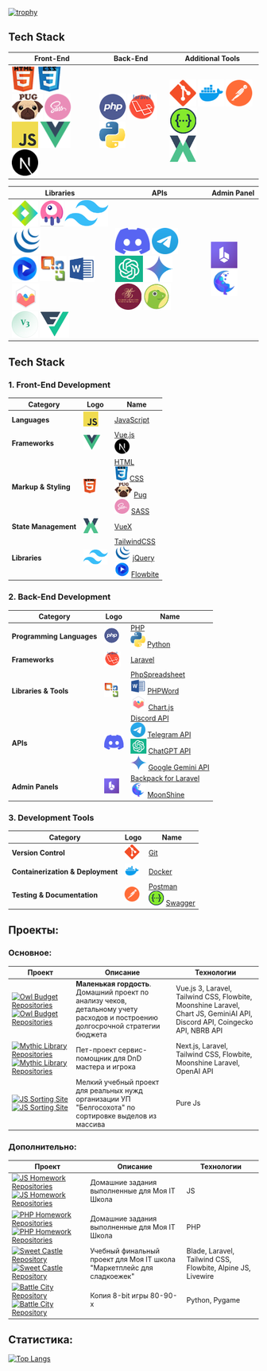 [![trophy](https://github-profile-trophy.vercel.app/?username=Markov-Andrey&theme=onedark)](https://github.com/ryo-ma/github-profile-trophy)

## Tech Stack

| Front-End                                                                                                                                                                                                                                                                                                                                                                                                                                                                                                                                                                                                                                                                                                                                                                                                                                                                                                                                                                                             | Back-End                                                                                                                                                                                                                                                                                                                                                                                                        | Additional Tools                                                                                                                                                                                                                                                                                                                                                                                                                                                                                                                                                                                                                                                                                       |
|-------------------------------------------------------------------------------------------------------------------------------------------------------------------------------------------------------------------------------------------------------------------------------------------------------------------------------------------------------------------------------------------------------------------------------------------------------------------------------------------------------------------------------------------------------------------------------------------------------------------------------------------------------------------------------------------------------------------------------------------------------------------------------------------------------------------------------------------------------------------------------------------------------------------------------------------------------------------------------------------------------|-----------------------------------------------------------------------------------------------------------------------------------------------------------------------------------------------------------------------------------------------------------------------------------------------------------------------------------------------------------------------------------------------------------------|--------------------------------------------------------------------------------------------------------------------------------------------------------------------------------------------------------------------------------------------------------------------------------------------------------------------------------------------------------------------------------------------------------------------------------------------------------------------------------------------------------------------------------------------------------------------------------------------------------------------------------------------------------------------------------------------------------|
| <a href="https://ru.wikipedia.org/wiki/HTML"><img src="https://github.com/Markov-Andrey/Markov-Andrey/blob/main/icons/HTML.png" height="53"></a> <a href="https://ru.wikipedia.org/wiki/CSS"><img src="https://github.com/Markov-Andrey/Markov-Andrey/blob/main/icons/CSS.png" height="53"></a> <a href="https://pugjs.org"><img src="https://github.com/Markov-Andrey/Markov-Andrey/blob/main/icons/Pug.png" height="53"></a> <a href="https://sass-lang.com/"><img src="https://github.com/Markov-Andrey/Markov-Andrey/blob/main/icons/SASS.png" height="53"></a> <br> <a href="https://ru.wikipedia.org/wiki/JavaScript"><img src="https://github.com/Markov-Andrey/Markov-Andrey/blob/main/icons/JS.png" height="53"></a> <a href="https://vuejs.org/"><img src="https://github.com/Markov-Andrey/Markov-Andrey/blob/main/icons/vue-js.png" height="53"></a> <a href="https://nextjs.org/"><img src="https://github.com/Markov-Andrey/Markov-Andrey/blob/main/icons/next-js.svg" height="53"></a> | <a href="https://www.php.net/"><img src="https://github.com/Markov-Andrey/Markov-Andrey/blob/main/icons/PHP.png" height="53"></a> <a href="https://laravel.com/"><img src="https://github.com/Markov-Andrey/Markov-Andrey/blob/main/icons/Laravel.png" height="53"></a> <a href="https://www.python.org/"><img src="https://github.com/Markov-Andrey/Markov-Andrey/blob/main/icons/Python.png" height="53"></a> | <a href="https://git-scm.com/"><img src="https://github.com/Markov-Andrey/Markov-Andrey/blob/main/icons/GITHUB.png" height="53"></a> <a href="https://www.docker.com/"><img src="https://github.com/Markov-Andrey/Markov-Andrey/blob/main/icons/docker.png" height="53"></a> <a href="https://www.postman.com/"><img src="https://github.com/Markov-Andrey/Markov-Andrey/blob/main/icons/postman.svg" height="53"></a> <a href="https://swagger.io/"><img src="https://github.com/Markov-Andrey/Markov-Andrey/blob/main/icons/Swagger.png" height="53"></a> <br> <a href="https://vuex.vuejs.org/"><img src="https://github.com/Markov-Andrey/Markov-Andrey/blob/main/icons/VueX.png" height="53"></a> |

| Libraries                                                                                                                                                                                                                                                                                                                                                                                                                                                                                                                                                                                                                                                                                                                                                                                                                                                                                                                                                                                                                                                                                                                                                                                                                                                                                                                                                                                                                                                                                    | APIs                                                                                                                                                                                                                                                                                                                                                                                                                                                                                                                                                                                                                                                                                                                                                                                                                                                         | Admin Panel                                                                                                                                                                                                                                                                                                    |
|----------------------------------------------------------------------------------------------------------------------------------------------------------------------------------------------------------------------------------------------------------------------------------------------------------------------------------------------------------------------------------------------------------------------------------------------------------------------------------------------------------------------------------------------------------------------------------------------------------------------------------------------------------------------------------------------------------------------------------------------------------------------------------------------------------------------------------------------------------------------------------------------------------------------------------------------------------------------------------------------------------------------------------------------------------------------------------------------------------------------------------------------------------------------------------------------------------------------------------------------------------------------------------------------------------------------------------------------------------------------------------------------------------------------------------------------------------------------------------------------|--------------------------------------------------------------------------------------------------------------------------------------------------------------------------------------------------------------------------------------------------------------------------------------------------------------------------------------------------------------------------------------------------------------------------------------------------------------------------------------------------------------------------------------------------------------------------------------------------------------------------------------------------------------------------------------------------------------------------------------------------------------------------------------------------------------------------------------------------------------|----------------------------------------------------------------------------------------------------------------------------------------------------------------------------------------------------------------------------------------------------------------------------------------------------------------|
| <a href="https://splidejs.com/"><img src="https://github.com/Markov-Andrey/Markov-Andrey/blob/main/icons/splidejs.png" height="53"></a> <a href="https://laravel-livewire.com/"><img src="https://github.com/Markov-Andrey/Markov-Andrey/blob/main/icons/livewire.png" height="53"></a> <a href="https://tailwindcss.com/"><img src="https://github.com/Markov-Andrey/Markov-Andrey/blob/main/icons/tailwind.png" height="53"></a> <a href="https://jquery.com/"><img src="https://github.com/Markov-Andrey/Markov-Andrey/blob/main/icons/jquery.svg" height="53"></a> <br> <a href="https://flowbite.com/"><img src="https://github.com/Markov-Andrey/Markov-Andrey/blob/main/icons/flowbite.png" height="53"></a> <a href="https://github.com/PHPOffice/PhpSpreadsheet"><img src="https://github.com/Markov-Andrey/Markov-Andrey/blob/main/icons/PhpSpreadsheet.png" height="53"></a> <a href="https://github.com/PHPOffice/PHPWord"><img src="https://github.com/Markov-Andrey/Markov-Andrey/blob/main/icons/Word.png" height="53"></a> <a href="https://www.chartjs.org/"><img src="https://github.com/Markov-Andrey/Markov-Andrey/blob/main/icons/chartjs.png" height="53"></a> <br> <a href="https://vue3-lite-table.vercel.app/"><img src="https://github.com/Markov-Andrey/Markov-Andrey/blob/main/icons/vue3-lite-table.svg" height="53"></a> <a href="https://vueform.com/"><img src="https://github.com/Markov-Andrey/Markov-Andrey/blob/main/icons/vueform.png" height="53"></a> | <a href="https://discord.com/"><img src="https://github.com/Markov-Andrey/Markov-Andrey/blob/main/icons/discord.png" height="53"></a> <a href="https://telegram.org/"><img src="https://github.com/Markov-Andrey/Markov-Andrey/blob/main/icons/telegram.png" height="53"></a> <a href="https://www.openai.com/chatgpt"><img src="https://github.com/Markov-Andrey/Markov-Andrey/blob/main/icons/chatgpt.png" height="53"></a> <a href="https://gemini.google.com/"><img src="https://github.com/Markov-Andrey/Markov-Andrey/blob/main/icons/gemini-ai.png" height="53"></a> <br> <a href="http://nbrb.by/"><img src="https://github.com/Markov-Andrey/Markov-Andrey/blob/main/icons/nbrb.png" height="53"></a> <a href="https://www.coingecko.com/"><img src="https://github.com/Markov-Andrey/Markov-Andrey/blob/main/icons/coingecko.png" height="53"></a> | <a href="https://backpackforlaravel.com/"><img src="https://github.com/Markov-Andrey/Markov-Andrey/blob/main/icons/backpack-of-laravel.png" height="53"></a> <a href="https://moonshine-laravel.com/"><img src="https://github.com/Markov-Andrey/Markov-Andrey/blob/main/icons/moonshine.png" height="53"></a> |

## Tech Stack

### 1. Front-End Development

| Category             | Logo                                                                                           | Name                                                                                           |
|----------------------|------------------------------------------------------------------------------------------------|------------------------------------------------------------------------------------------------|
| **Languages**        | <a href="https://ru.wikipedia.org/wiki/JavaScript"><img src="https://github.com/Markov-Andrey/Markov-Andrey/blob/main/icons/JS.png" height="30"></a> | [JavaScript](https://ru.wikipedia.org/wiki/JavaScript) |
| **Frameworks**       | <a href="https://vuejs.org/"><img src="https://github.com/Markov-Andrey/Markov-Andrey/blob/main/icons/vue-js.png" height="30"></a> | [Vue.js](https://vuejs.org/) <br> <a href="https://nextjs.org/"><img src="https://github.com/Markov-Andrey/Markov-Andrey/blob/main/icons/next-js.svg" height="30"></a> |
| **Markup & Styling** | <a href="https://ru.wikipedia.org/wiki/HTML"><img src="https://github.com/Markov-Andrey/Markov-Andrey/blob/main/icons/HTML.png" height="30"></a> | [HTML](https://ru.wikipedia.org/wiki/HTML) <br> <a href="https://ru.wikipedia.org/wiki/CSS"><img src="https://github.com/Markov-Andrey/Markov-Andrey/blob/main/icons/CSS.png" height="30"></a> [CSS](https://ru.wikipedia.org/wiki/CSS) <br> <a href="https://pugjs.org/"><img src="https://github.com/Markov-Andrey/Markov-Andrey/blob/main/icons/Pug.png" height="30"></a> [Pug](https://pugjs.org/) <br> <a href="https://sass-lang.com/"><img src="https://github.com/Markov-Andrey/Markov-Andrey/blob/main/icons/SASS.png" height="30"></a> [SASS](https://sass-lang.com/) |
| **State Management** | <a href="https://vuex.vuejs.org/"><img src="https://github.com/Markov-Andrey/Markov-Andrey/blob/main/icons/VueX.png" height="30"></a> | [VueX](https://vuex.vuejs.org/) |
| **Libraries**        | <a href="https://tailwindcss.com/"><img src="https://github.com/Markov-Andrey/Markov-Andrey/blob/main/icons/tailwind.png" height="30"></a> | [TailwindCSS](https://tailwindcss.com/) <br> <a href="https://jquery.com/"><img src="https://github.com/Markov-Andrey/Markov-Andrey/blob/main/icons/jquery.svg" height="30"></a> [jQuery](https://jquery.com/) <br> <a href="https://flowbite.com/"><img src="https://github.com/Markov-Andrey/Markov-Andrey/blob/main/icons/flowbite.png" height="30"></a> [Flowbite](https://flowbite.com/) |

### 2. Back-End Development

| Category             | Logo                                                                                           | Name                                                                                           |
|----------------------|------------------------------------------------------------------------------------------------|------------------------------------------------------------------------------------------------|
| **Programming Languages** | <a href="https://www.php.net/"><img src="https://github.com/Markov-Andrey/Markov-Andrey/blob/main/icons/PHP.png" height="30"></a> | [PHP](https://www.php.net/) <br> <a href="https://www.python.org/"><img src="https://github.com/Markov-Andrey/Markov-Andrey/blob/main/icons/Python.png" height="30"></a> [Python](https://www.python.org/) |
| **Frameworks**       | <a href="https://laravel.com/"><img src="https://github.com/Markov-Andrey/Markov-Andrey/blob/main/icons/Laravel.png" height="30"></a> | [Laravel](https://laravel.com/) |
| **Libraries & Tools** | <a href="https://github.com/PHPOffice/PhpSpreadsheet"><img src="https://github.com/Markov-Andrey/Markov-Andrey/blob/main/icons/PhpSpreadsheet.png" height="30"></a> | [PhpSpreadsheet](https://github.com/PHPOffice/PhpSpreadsheet) <br> <a href="https://github.com/PHPOffice/PHPWord"><img src="https://github.com/Markov-Andrey/Markov-Andrey/blob/main/icons/Word.png" height="30"></a> [PHPWord](https://github.com/PHPOffice/PHPWord) <br> <a href="https://www.chartjs.org/"><img src="https://github.com/Markov-Andrey/Markov-Andrey/blob/main/icons/chartjs.png" height="30"></a> [Chart.js](https://www.chartjs.org/) |
| **APIs**             | <a href="https://discord.com/"><img src="https://github.com/Markov-Andrey/Markov-Andrey/blob/main/icons/discord.png" height="30"></a> | [Discord API](https://discord.com/) <br> <a href="https://telegram.org/"><img src="https://github.com/Markov-Andrey/Markov-Andrey/blob/main/icons/telegram.png" height="30"></a> [Telegram API](https://telegram.org/) <br> <a href="https://www.openai.com/chatgpt"><img src="https://github.com/Markov-Andrey/Markov-Andrey/blob/main/icons/chatgpt.png" height="30"></a> [ChatGPT API](https://www.openai.com/chatgpt) <br> <a href="https://gemini.google.com/"><img src="https://github.com/Markov-Andrey/Markov-Andrey/blob/main/icons/gemini-ai.png" height="30"></a> [Google Gemini API](https://gemini.google.com/) |
| **Admin Panels**     | <a href="https://backpackforlaravel.com/"><img src="https://github.com/Markov-Andrey/Markov-Andrey/blob/main/icons/backpack-of-laravel.png" height="30"></a> | [Backpack for Laravel](https://backpackforlaravel.com/) <br> <a href="https://moonshine-laravel.com/"><img src="https://github.com/Markov-Andrey/Markov-Andrey/blob/main/icons/moonshine.png" height="30"></a> [MoonShine](https://moonshine-laravel.com/) |

### 3. Development Tools

| Category                    | Logo                                                                                           | Name                                                                                           |
|-----------------------------|------------------------------------------------------------------------------------------------|------------------------------------------------------------------------------------------------|
| **Version Control**         | <a href="https://git-scm.com/"><img src="https://github.com/Markov-Andrey/Markov-Andrey/blob/main/icons/GITHUB.png" height="30"></a> | [Git](https://git-scm.com/) |
| **Containerization & Deployment** | <a href="https://www.docker.com/"><img src="https://github.com/Markov-Andrey/Markov-Andrey/blob/main/icons/docker.png" height="30"></a> | [Docker](https://www.docker.com/) |
| **Testing & Documentation** | <a href="https://www.postman.com/"><img src="https://github.com/Markov-Andrey/Markov-Andrey/blob/main/icons/postman.svg" height="30"></a> | [Postman](https://www.postman.com/) <br> <a href="https://swagger.io/"><img src="https://github.com/Markov-Andrey/Markov-Andrey/blob/main/icons/Swagger.png" height="30"></a> [Swagger](https://swagger.io/) |

## Проекты:

### Основное:

| Проект                                                                                                                                                                                                                                                                                                                                                     | Описание                                                                                                                        | Технологии                                                                                                                 |
|------------------------------------------------------------------------------------------------------------------------------------------------------------------------------------------------------------------------------------------------------------------------------------------------------------------------------------------------------------|---------------------------------------------------------------------------------------------------------------------------------|----------------------------------------------------------------------------------------------------------------------------|
| [![Owl Budget Repositories](https://img.shields.io/badge/Репозитории-gray)](https://github.com/Markov-Andrey?tab=repositories&q=budget-buddy&type=&language=&sort=) [![Owl Budget Repositories](https://img.shields.io/badge/Owl%20Budget-gree)](https://github.com/Markov-Andrey?tab=repositories&q=budget-buddy&type=&language=&sort=)                   | **Маленькая гордость**. Домашний проект по анализу чеков, детальному учету расходов и построению долгосрочной стратегии бюджета | Vue.js 3, Laravel, Tailwind CSS, Flowbite, Moonshine Laravel, Chart JS, GeminiAI API, Discord API, Coingecko API, NBRB API |
| [![Mythic Library Repositories](https://img.shields.io/badge/Репозитории-gray)](https://github.com/Markov-Andrey?tab=repositories&q=Mythic-Library&type=&language=&sort=) [![Mythic Library Repositories](https://img.shields.io/badge/Mythic%20Library-orange)](https://github.com/Markov-Andrey?tab=repositories&q=Mythic-Library&type=&language=&sort=) | Пет-проект сервис-помощник для DnD мастера и игрока                                                                             | Next.js, Laravel, Tailwind CSS, Flowbite, Moonshine Laravel, OpenAI API                                                    |
| [![JS Sorting Site](https://img.shields.io/badge/JS-сайт-gray)](https://markov-andrey.github.io/Belgosokhota-sorting/) [![JS Sorting Site](https://img.shields.io/badge/Сортировщик-gree)](https://markov-andrey.github.io/Belgosokhota-sorting/)                                                                                                          | Мелкий учебный проект для реальных нужд организации УП "Белгосохота" по сортировке выделов из массива                           | Pure Js                                                                                                                    |

### Дополнительно:

| Проект                                                                                                                                                                                                                                                                                                                                        | Описание                                                              | Технологии                                                  |
|-----------------------------------------------------------------------------------------------------------------------------------------------------------------------------------------------------------------------------------------------------------------------------------------------------------------------------------------------|-----------------------------------------------------------------------|-------------------------------------------------------------|
| [![JS Homework Repositories](https://img.shields.io/badge/Репозитории-gray)](https://github.com/Markov-Andrey?tab=repositories&q=js.homework&type=&language=&sort=) [![JS Homework Repositories](https://img.shields.io/badge/JS%20домашка-blue)](https://github.com/Markov-Andrey?tab=repositories&q=js.homework&type=&language=&sort=)      | Домашние задания выполненные для Моя IT Школа                         | JS                                                          |
| [![PHP Homework Repositories](https://img.shields.io/badge/Репозитории-gray)](https://github.com/Markov-Andrey?tab=repositories&q=php.homework&type=&language=&sort=) [![PHP Homework Repositories](https://img.shields.io/badge/PHP%20домашка-blue)](https://github.com/Markov-Andrey?tab=repositories&q=php.homework&type=&language=&sort=) | Домашние задания выполненные для Моя IT Школа                         | PHP                                                         |
| [![Sweet Castle Repository](https://img.shields.io/badge/Репозиторий-gray)](https://github.com/Markov-Andrey/Sweet-Castle) [![Sweet Castle Repository](https://img.shields.io/badge/Sweet%20Castle-pink)](https://github.com/Markov-Andrey/Sweet-Castle)                                                                                      | Учебный финальный проект для Моя IT школа "Маркетплейс для сладкоежек"| Blade, Laravel, Tailwind CSS, Flowbite, Alpine JS, Livewire |
| [![Battle City Repository](https://img.shields.io/badge/Репозиторий-gray)](https://github.com/Markov-Andrey/battle-city-24) [![Battle City Repository](https://img.shields.io/badge/Battle%20City%2024-red)](https://github.com/Markov-Andrey/battle-city-24)                                                                                 | Копия 8-bit игры 80-90-х                                              | Python, Pygame                                              |

## Статистика:

[![Top Langs](https://github-readme-stats.vercel.app/api/top-langs/?username=Markov-Andrey)](https://github.com/anuraghazra/github-readme-stats)






